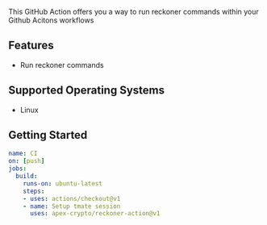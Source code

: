 This GitHub Action offers you a way to run reckoner commands within your Github Acitons workflows

## Features

- Run reckoner commands


## Supported Operating Systems

- Linux


## Getting Started


```yaml
name: CI
on: [push]
jobs:
  build:
    runs-on: ubuntu-latest
    steps:
    - uses: actions/checkout@v1
    - name: Setup tmate session
      uses: apex-crypto/reckoner-action@v1
```